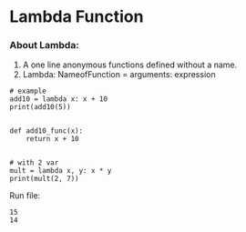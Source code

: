 # Lambda Function
### About Lambda:
1. A one line anonymous functions defined without a name.
2. Lambda: NameofFunction = arguments: expression
```Shell
# example
add10 = lambda x: x + 10
print(add10(5))


def add10_func(x):
    return x + 10


# with 2 var
mult = lambda x, y: x * y
print(mult(2, 7))
```
Run file:
```Shell
15
14
```
